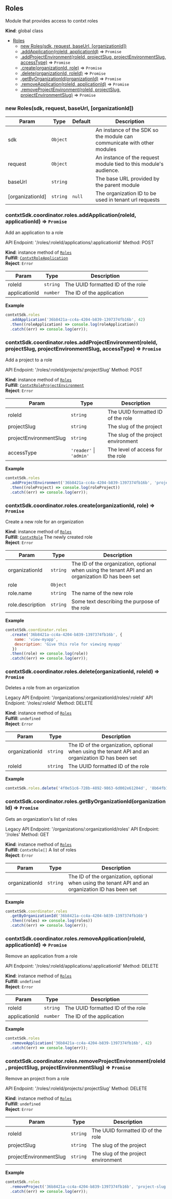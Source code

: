 <a name="Roles"></a>

## Roles
Module that provides access to contxt roles

**Kind**: global class  

* [Roles](#Roles)
    * [new Roles(sdk, request, baseUrl, [organizationId])](#new_Roles_new)
    * [.addApplication(roleId, applicationId)](#Roles+addApplication) ⇒ <code>Promise</code>
    * [.addProjectEnvironment(roleId, projectSlug, projectEnvironmentSlug, accessType)](#Roles+addProjectEnvironment) ⇒ <code>Promise</code>
    * [.create(organizationId, role)](#Roles+create) ⇒ <code>Promise</code>
    * [.delete(organizationId, roleId)](#Roles+delete) ⇒ <code>Promise</code>
    * [.getByOrganizationId(organizationId)](#Roles+getByOrganizationId) ⇒ <code>Promise</code>
    * [.removeApplication(roleId, applicationId)](#Roles+removeApplication) ⇒ <code>Promise</code>
    * [.removeProjectEnvironment(roleId, projectSlug, projectEnvironmentSlug)](#Roles+removeProjectEnvironment) ⇒ <code>Promise</code>

<a name="new_Roles_new"></a>

### new Roles(sdk, request, baseUrl, [organizationId])

| Param | Type | Default | Description |
| --- | --- | --- | --- |
| sdk | <code>Object</code> |  | An instance of the SDK so the module can communicate with other modules |
| request | <code>Object</code> |  | An instance of the request module tied to this module's audience. |
| baseUrl | <code>string</code> |  | The base URL provided by the parent module |
| [organizationId] | <code>string</code> | <code>null</code> | The organization ID to be used in tenant url requests |

<a name="Roles+addApplication"></a>

### contxtSdk.coordinator.roles.addApplication(roleId, applicationId) ⇒ <code>Promise</code>
Add an application to a role

API Endpoint: '/roles/:roleId/applications/:applicationId'
Method: POST

**Kind**: instance method of [<code>Roles</code>](#Roles)  
**Fulfill**: [<code>ContxtRoleApplication</code>](./Typedefs.md#ContxtRoleApplication)  
**Reject**: <code>Error</code>  

| Param | Type | Description |
| --- | --- | --- |
| roleId | <code>string</code> | The UUID formatted ID of the role |
| applicationId | <code>number</code> | The ID of the application |

**Example**  
```js
contxtSdk.roles
  .addApplication('36b8421a-cc4a-4204-b839-1397374fb16b', 42)
  .then((roleApplication) => console.log(roleApplication))
  .catch((err) => console.log(err));
```
<a name="Roles+addProjectEnvironment"></a>

### contxtSdk.coordinator.roles.addProjectEnvironment(roleId, projectSlug, projectEnvironmentSlug, accessType) ⇒ <code>Promise</code>
Add a project to a role

API Endpoint: '/roles/:roleId/projects/:projectSlug'
Method: POST

**Kind**: instance method of [<code>Roles</code>](#Roles)  
**Fulfill**: [<code>ContxtRoleProjectEnvironment</code>](./Typedefs.md#ContxtRoleProjectEnvironment)  
**Reject**: <code>Error</code>  

| Param | Type | Description |
| --- | --- | --- |
| roleId | <code>string</code> | The UUID formatted ID of the role |
| projectSlug | <code>string</code> | The slug of the project |
| projectEnvironmentSlug | <code>string</code> | The slug of the project environment |
| accessType | <code>&#x27;reader&#x27;</code> \| <code>&#x27;admin&#x27;</code> | The level of access for the role |

**Example**  
```js
contxtSdk.roles
  .addProjectEnvironment('36b8421a-cc4a-4204-b839-1397374fb16b', 'project-slug', 'project-environment-slug', 'admin')
  .then((roleProject) => console.log(roleProject))
  .catch((err) => console.log(err));
```
<a name="Roles+create"></a>

### contxtSdk.coordinator.roles.create(organizationId, role) ⇒ <code>Promise</code>
Create a new role for an organization

**Kind**: instance method of [<code>Roles</code>](#Roles)  
**Fulfill**: [<code>ContxtRole</code>](./Typedefs.md#ContxtRole) The newly created role  
**Reject**: <code>Error</code>  

| Param | Type | Description |
| --- | --- | --- |
| organizationId | <code>string</code> | The ID of the organization, optional when using the tenant API and an organization ID has been set |
| role | <code>Object</code> |  |
| role.name | <code>string</code> | The name of the new role |
| role.description | <code>string</code> | Some text describing the purpose of the role |

**Example**  
```js
contxtSdk.coordinator.roles
  .create('36b8421a-cc4a-4204-b839-1397374fb16b', {
    name: 'view-myapp',
    description: 'Give this role for viewing myapp'
   })
  .then((role) => console.log(role))
  .catch((err) => console.log(err));
```
<a name="Roles+delete"></a>

### contxtSdk.coordinator.roles.delete(organizationId, roleId) ⇒ <code>Promise</code>
Deletes a role from an organization

Legacy API Endpoint: '/organizations/:organizationId/roles/:roleId'
API Endpiont: '/roles/:roleId'
Method: DELETE

**Kind**: instance method of [<code>Roles</code>](#Roles)  
**Fulfill**: <code>undefined</code>  
**Reject**: <code>Error</code>  

| Param | Type | Description |
| --- | --- | --- |
| organizationId | <code>string</code> | The ID of the organization, optional when using the tenant API and an organization ID has been set |
| roleId | <code>string</code> | The UUID formatted ID of the role |

**Example**  
```js
contxtSdk.roles.delete('4f0e51c6-728b-4892-9863-6d002e61204d', '8b64fb12-e649-46be-b330-e672d28eed99s');
```
<a name="Roles+getByOrganizationId"></a>

### contxtSdk.coordinator.roles.getByOrganizationId(organizationId) ⇒ <code>Promise</code>
Gets an organization's list of roles

Legacy API Endpoint: '/organizations/:organizationId/roles'
API Endpoint: '/roles'
Method: GET

**Kind**: instance method of [<code>Roles</code>](#Roles)  
**Fulfill**: <code>ContxtRole[]</code> A list of roles  
**Reject**: <code>Error</code>  

| Param | Type | Description |
| --- | --- | --- |
| organizationId | <code>string</code> | The ID of the organization, optional when using the tenant API and an organization ID has been set |

**Example**  
```js
contxtSdk.coordinator.roles
  .getByOrganizationId('36b8421a-cc4a-4204-b839-1397374fb16b')
  .then((roles) => console.log(roles))
  .catch((err) => console.log(err));
```
<a name="Roles+removeApplication"></a>

### contxtSdk.coordinator.roles.removeApplication(roleId, applicationId) ⇒ <code>Promise</code>
Remove an application from a role

API Endpoint: '/roles/:roleId/applications/:applicationId'
Method: DELETE

**Kind**: instance method of [<code>Roles</code>](#Roles)  
**Fulfill**: <code>undefined</code>  
**Reject**: <code>Error</code>  

| Param | Type | Description |
| --- | --- | --- |
| roleId | <code>string</code> | The UUID formatted ID of the role |
| applicationId | <code>number</code> | The ID of the application |

**Example**  
```js
contxtSdk.roles
  .removeApplication('36b8421a-cc4a-4204-b839-1397374fb16b', 42)
  .catch((err) => console.log(err));
```
<a name="Roles+removeProjectEnvironment"></a>

### contxtSdk.coordinator.roles.removeProjectEnvironment(roleId, projectSlug, projectEnvironmentSlug) ⇒ <code>Promise</code>
Remove an project from a role

API Endpoint: '/roles/:roleId/projects/:projectSlug'
Method: DELETE

**Kind**: instance method of [<code>Roles</code>](#Roles)  
**Fulfill**: <code>undefined</code>  
**Reject**: <code>Error</code>  

| Param | Type | Description |
| --- | --- | --- |
| roleId | <code>string</code> | The UUID formatted ID of the role |
| projectSlug | <code>string</code> | The slug of the project |
| projectEnvironmentSlug | <code>string</code> | The slug of the project environment |

**Example**  
```js
contxtSdk.roles
  .removeProject('36b8421a-cc4a-4204-b839-1397374fb16b', 'project-slug', 'project-environment-slug')
  .catch((err) => console.log(err));
```
